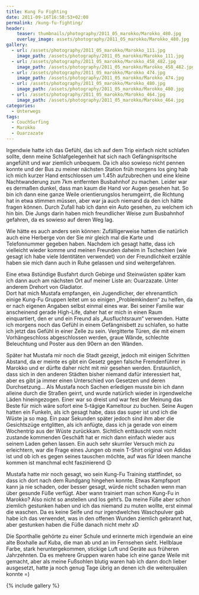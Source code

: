 ```yaml
---
title: Kung Fu Fighting
date: 2011-09-16T16:58:53+02:00
permalink: /kung-fu-fighting/
header:
    teaser: thumbnails/photography/2011_05_marokko/Marokko_480.jpg
    overlay_image: assets/photography/2011_05_marokko/Marokko_480.jpg
gallery:
  - url: /assets/photography/2011_05_marokko/Marokko_111.jpg
    image_path: /assets/photography/2011_05_marokko/Marokko_111.jpg
  - url: /assets/photography/2011_05_marokko/Marokko_458_482.jpg
    image_path: /assets/photography/2011_05_marokko/Marokko_458_482.jpg
  - url: /assets/photography/2011_05_marokko/Marokko_474.jpg
    image_path: /assets/photography/2011_05_marokko/Marokko_474.jpg
  - url: /assets/photography/2011_05_marokko/Marokko_480.jpg
    image_path: /assets/photography/2011_05_marokko/Marokko_480.jpg
  - url: /assets/photography/2011_05_marokko/Marokko_464.jpg
    image_path: /assets/photography/2011_05_marokko/Marokko_464.jpg
categories:
  - Unterwegs
tags:
  - CouchSurfing
  - Marokko
  - Ouarzazate
---
```

Irgendwie hatte ich das Gefühl, das ich auf dem Trip einfach nicht schlafen sollte, 
denn meine Schlafgelegenheit hat sich nach Gefängnispritsche angefühlt und war ziemlich unbequem. 
Da ich also sowieso nicht pennen konnte und der Bus zu meiner nächsten Station früh morgens los ging hab ich mich 
kurzer Hand entschlossen um 1.45h aufzubrechen und eine kleine Nachtwanderung zum 7km entfernten Busbahnhof zu machen. 
Leider war es dermaßen dunkel, dass man kaum die Hand vor Augen gesehen hat. So bin ich dann eine ganze Weile orientierungslos herumgeirrt, 
die Richtung hat in etwa stimmen müssen, aber war ja auch niemand da den ich hätte fragen können. 
Durch Zufall hab ich dann ein Auto gesehen, zu welchem ich hin bin. 
Die Jungs darin haben mich freundlicher Weise zum Busbahnhof gefahren, da es sowieso auf deren Weg lag.  
  
Wie hätte es auch anders sein können: Zufälligerweise hatten die natürlich auch eine Herberge von der Sie mir gleich 
mal die Karte und Telefonnummer gegeben haben. Nachdem ich gesagt hatte, dass ich vielleicht wieder komme und meinen 
Freunden daheim in Tschechien (wie gesagt ich habe viele Identitäten verwendet) von der Freundlichkeit erzähle haben 
sie mich dann auch in Ruhe gelassen und sind weitergefahren.

Eine etwa 8stündige Busfahrt durch Gebirge und Steinwüsten später kam ich dann auch am nächsten Ort auf meiner Liste an: Ouarzazate. 
Unter anderem Drehort von Gladiator.  
Dort hat mich Mustafa empfangen, ein Jugendlicher, der ehrenamtlich einige Kung-Fu Gruppen leitet um so einigen „Problemkindern“ zu helfen, 
da er nach eigenen Angaben selbst einmal eines war. Bei seiner Familie war anscheinend gerade High-Life, 
daher hat er mich in einen Raum einquartiert, den er und ein Freund als „Ausfluchtsraum“ verwenden. 
Hatte ich morgens noch das Gefühl in einem Gefängnisbett zu schlafen, so hatte ich jetzt das Gefühl in einer Zelle zu sein. 
Vergitterte Türen, die mit einem Vorhängeschloss abgeschlossen werden, graue Wände, schlechte Beleuchtung und Poster aus den 90ern an den Wänden.

Später hat Mustafa mir noch die Stadt gezeigt, jedoch mit einigen Schritten Abstand, 
da er meinte es gibt ein Gesetz gegen falsche Fremdenführer in Marokko und er dürfte daher nicht mit mir gesehen werden. 
Erstaunlich, dass sich in den anderen Städten bisher niemand dafür interessiert hat, 
aber es gibt ja immer einen Unterschied von Gesetzen und deren Durchsetzung&#8230; Als Mustafa noch Sachen erledigen 
musste bin ich dann alleine durch die Straßen geirrt, und wurde natürlich wieder in irgendwelche Läden hineingezogen. 
Einer war so dreist und war fest der Meinung das Beste für mich wäre sofort eine 5-tägige Kameltour zu buchen. 
Seine Augen hatten ein Funkeln, als ich gesagt habe, dass das super ist und ich die Wüste ja so mag. 
Ein paar Sekunden später jedoch sind ihm aber die Gesichtszüge entglitten, als ich anfügte, 
dass ich ja gerade von einem Wochentrip aus der Wüste zurückkam. Sichtlich enttäuscht vom nicht zustande kommenden 
Geschäft hat er mich dann einfach wieder aus seinem Laden gehen lassen. Ein auch sehr skurriler Versuch mich zu erleichtern, 
war die Frage eines Jungen ob mein T-Shirt original von Adidas ist und ob ich es gegen seines tauschen möchte, 
auf was für Ideen manche kommen ist manchmal echt faszinierend 😉

Mustafa hatte mir noch gesagt, wo sein Kung-Fu Training stattfindet, so dass ich dort nach dem Rundgang hingehen konnte. 
Etwas Kampfsport kann ja nie schaden, oder besser gesagt, würde nicht schaden wenn man über gesunde Füße verfügt. 
Aber wann trainiert man schon Kung-Fu in Marokko? Also nicht so anstellen und los geht’s. 
Da meine Füße aber schon ziemlich gestunken haben und ich das niemand zu muten wollte, erst einmal die waschen. 
Da es keine Seife und nur irgendwelches Waschpulver gab habe ich das verwendet, was in den offenen Wunden ziemlich gebrannt hat, 
aber gestunken haben die Füße danach nicht mehr xD

Die Sporthalle gehörte zu einer Schule und erinnerte mich irgendwie an eine alte Boxhalle auf Kuba, 
die man ab und an im Fernsehen sieht. Hellblaue Farbe, stark heruntergekommen, stickige Luft und Geräte aus früheren Jahrzehnten. 
Da es mehrere Gruppen waren habe ich eine ganze Weile mit gemacht, aber als meine Fußsohlen blutig waren hab ich dann doch lieber ausgesetzt, 
hatte ja noch genug Tage übrig an denen ich die weiterquälen konnte =)

{% include gallery %}
